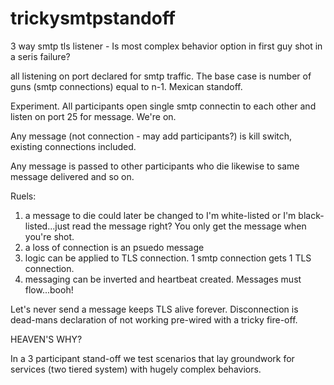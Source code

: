 trickysmtpstandoff
==================

3 way smtp tls listener - Is most complex behavior option in first guy shot in a seris failure?

all listening on port declared for smtp traffic.  The base case is number of guns (smtp connections) equal to n-1.  Mexican standoff.

Experiment.  All participants open single smtp connectin to each other and listen on port 25 for message.  We're on.

Any message (not connection - may add participants?) is kill switch, existing connections included.

Any message is passed to other participants who die likewise to same message delivered and so on.

Ruels:  

1) a message to die could later be changed to I'm white-listed or I'm black-listed...just read the message right?  You only get the message when you're shot.
2) a loss of connection is an psuedo message
3) logic can be applied to TLS connection.  1 smtp connection gets 1 TLS connection.
4) messaging can be inverted and heartbeat created.  Messages must flow...booh!

Let's never send a message keeps TLS alive forever.  Disconnection is dead-mans declaration of not working pre-wired with a tricky fire-off.

HEAVEN'S WHY?

In a 3 participant stand-off we test scenarios that lay groundwork for services (two tiered system) with hugely complex behaviors.









